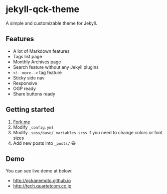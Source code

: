 # jekyll-qck-theme

A simple and customizable theme for Jekyll.

## Features

* A lot of Markdown features
* Tags list page
* Monthly Archives page
* Search feature without any Jekyll plugins
* `<!--more-->` tag feature
* Sticky side nav
* Responsive
* OGP ready
* Share buttons ready

## Getting started

1. [Fork me](https://github.com/qckanemoto/jekyll-qck-theme/fork)
2. Modify `_config.yml`
3. Modify `_sass/base/_variables.scss` if you need to change colors or font sizes
4. Add new posts into `_posts/` :smiley:

## Demo

You can see live demo at below:

* http://qckanemoto.github.io
* http://tech.quartetcom.co.jp
